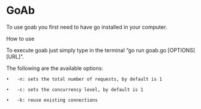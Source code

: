 # GoAb
To use goab you first need to have go installed in your computer.

How to use

To execute goab just simply type in the terminal “go run goab.go [OPTIONS] [URL]”. 

The following are the available options:

    •	-n: sets the total number of requests, by default is 1

    •	-c: sets the concurrency level, by default is 1

    •	-k: reuse existing connections
